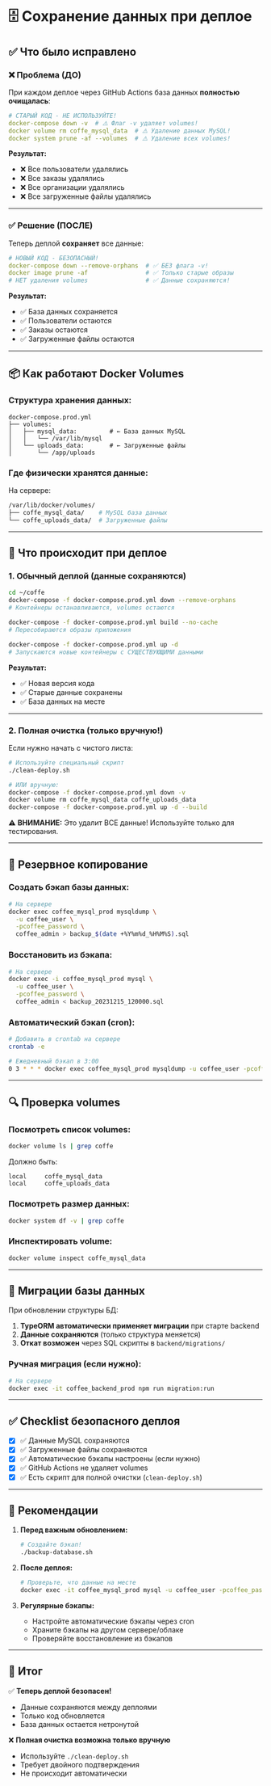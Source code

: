 # 🗄️ Сохранение данных при деплое

## ✅ Что было исправлено

### ❌ Проблема (ДО)

При каждом деплое через GitHub Actions база данных **полностью очищалась**:

```yaml
# СТАРЫЙ КОД - НЕ ИСПОЛЬЗУЙТЕ!
docker-compose down -v  # ⚠️ Флаг -v удаляет volumes!
docker volume rm coffe_mysql_data  # ⚠️ Удаление данных MySQL!
docker system prune -af --volumes  # ⚠️ Удаление всех volumes!
```

**Результат:**

- ❌ Все пользователи удалялись
- ❌ Все заказы удалялись
- ❌ Все организации удалялись
- ❌ Все загруженные файлы удалялись

---

### ✅ Решение (ПОСЛЕ)

Теперь деплой **сохраняет** все данные:

```yaml
# НОВЫЙ КОД - БЕЗОПАСНЫЙ!
docker-compose down --remove-orphans  # ✅ БЕЗ флага -v!
docker image prune -af                # ✅ Только старые образы
# НЕТ удаления volumes                # ✅ Данные сохраняются!
```

**Результат:**

- ✅ База данных сохраняется
- ✅ Пользователи остаются
- ✅ Заказы остаются
- ✅ Загруженные файлы остаются

---

## 📦 Как работают Docker Volumes

### Структура хранения данных:

```
docker-compose.prod.yml
├── volumes:
│   ├── mysql_data:         # ← База данных MySQL
│   │   └── /var/lib/mysql
│   └── uploads_data:       # ← Загруженные файлы
│       └── /app/uploads
```

### Где физически хранятся данные:

На сервере:

```bash
/var/lib/docker/volumes/
├── coffe_mysql_data/    # MySQL база данных
└── coffe_uploads_data/  # Загруженные файлы
```

---

## 🔄 Что происходит при деплое

### 1. **Обычный деплой (данные сохраняются)**

```bash
cd ~/coffe
docker-compose -f docker-compose.prod.yml down --remove-orphans
# Контейнеры останавливаются, volumes остаются

docker-compose -f docker-compose.prod.yml build --no-cache
# Пересобираются образы приложения

docker-compose -f docker-compose.prod.yml up -d
# Запускаются новые контейнеры с СУЩЕСТВУЮЩИМИ данными
```

**Результат:**

- ✅ Новая версия кода
- ✅ Старые данные сохранены
- ✅ База данных на месте

---

### 2. **Полная очистка (только вручную!)**

Если нужно начать с чистого листа:

```bash
# Используйте специальный скрипт
./clean-deploy.sh

# ИЛИ вручную:
docker-compose -f docker-compose.prod.yml down -v
docker volume rm coffe_mysql_data coffe_uploads_data
docker-compose -f docker-compose.prod.yml up -d --build
```

⚠️ **ВНИМАНИЕ:** Это удалит ВСЕ данные! Используйте только для тестирования.

---

## 💾 Резервное копирование

### Создать бэкап базы данных:

```bash
# На сервере
docker exec coffee_mysql_prod mysqldump \
  -u coffee_user \
  -pcoffee_password \
  coffee_admin > backup_$(date +%Y%m%d_%H%M%S).sql
```

### Восстановить из бэкапа:

```bash
# На сервере
docker exec -i coffee_mysql_prod mysql \
  -u coffee_user \
  -pcoffee_password \
  coffee_admin < backup_20231215_120000.sql
```

### Автоматический бэкап (cron):

```bash
# Добавить в crontab на сервере
crontab -e

# Ежедневный бэкап в 3:00
0 3 * * * docker exec coffee_mysql_prod mysqldump -u coffee_user -pcoffee_password coffee_admin > ~/backups/db_$(date +\%Y\%m\%d).sql
```

---

## 🔍 Проверка volumes

### Посмотреть список volumes:

```bash
docker volume ls | grep coffe
```

Должно быть:

```
local     coffe_mysql_data
local     coffe_uploads_data
```

### Посмотреть размер данных:

```bash
docker system df -v | grep coffe
```

### Инспектировать volume:

```bash
docker volume inspect coffe_mysql_data
```

---

## 🚨 Миграции базы данных

При обновлении структуры БД:

1. **TypeORM автоматически применяет миграции** при старте backend
2. **Данные сохраняются** (только структура меняется)
3. **Откат возможен** через SQL скрипты в `backend/migrations/`

### Ручная миграция (если нужно):

```bash
# На сервере
docker exec -it coffee_backend_prod npm run migration:run
```

---

## ✅ Checklist безопасного деплоя

- [x] ✅ Данные MySQL сохраняются
- [x] ✅ Загруженные файлы сохраняются
- [x] ✅ Автоматические бэкапы настроены (если нужно)
- [x] ✅ GitHub Actions не удаляет volumes
- [x] ✅ Есть скрипт для полной очистки (`clean-deploy.sh`)

---

## 📝 Рекомендации

1. **Перед важным обновлением:**

   ```bash
   # Создайте бэкап!
   ./backup-database.sh
   ```

2. **После деплоя:**

   ```bash
   # Проверьте, что данные на месте
   docker exec -it coffee_mysql_prod mysql -u coffee_user -pcoffee_password -e "SELECT COUNT(*) FROM coffee_admin.users;"
   ```

3. **Регулярные бэкапы:**
   - Настройте автоматические бэкапы через cron
   - Храните бэкапы на другом сервере/облаке
   - Проверяйте восстановление из бэкапов

---

## 🎯 Итог

✅ **Теперь деплой безопасен!**

- Данные сохраняются между деплоями
- Только код обновляется
- База данных остается нетронутой

❌ **Полная очистка возможна только вручную**

- Используйте `./clean-deploy.sh`
- Требует двойного подтверждения
- Не происходит автоматически
